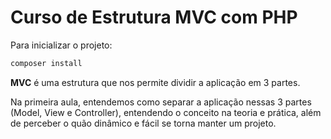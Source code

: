# Curso de Estrutura MVC com PHP

Para inicializar o projeto:

```bash
composer install
```

**MVC** é uma estrutura que nos permite dividir a aplicação em 3 partes.

Na primeira aula, entendemos como separar a aplicação nessas 3 partes (Model, View e Controller), entendendo o conceito na teoria e prática, além de perceber o quão dinâmico e fácil se torna manter um projeto.


